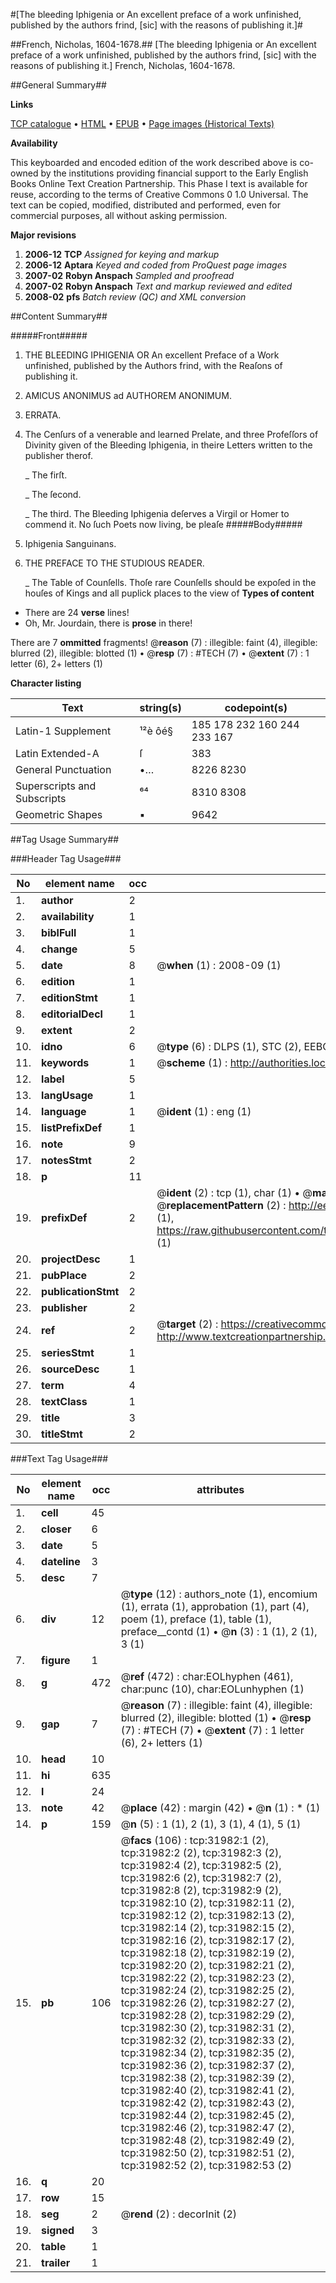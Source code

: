 #[The bleeding Iphigenia or An excellent preface of a work unfinished, published by the authors frind, [sic] with the reasons of publishing it.]#

##French, Nicholas, 1604-1678.##
[The bleeding Iphigenia or An excellent preface of a work unfinished, published by the authors frind, [sic] with the reasons of publishing it.]
French, Nicholas, 1604-1678.

##General Summary##

**Links**

[TCP catalogue](http://www.ota.ox.ac.uk/tcp/)  • 
[HTML](http://tei.it.ox.ac.uk/tcp/Texts-HTML/free/A40/A40452.html)  • 
[EPUB](http://tei.it.ox.ac.uk/tcp/Texts-EPUB/free/A40/A40452.epub) • 
[Page images (Historical Texts)](https://data.historicaltexts.jisc.ac.uk/view?pubId=eebo-99827560e&pageId=eebo-99827560e-31982-1)

**Availability**

This keyboarded and encoded edition of the
	       work described above is co-owned by the institutions
	       providing financial support to the Early English Books
	       Online Text Creation Partnership. This Phase I text is
	       available for reuse, according to the terms of Creative
	       Commons 0 1.0 Universal. The text can be copied,
	       modified, distributed and performed, even for
	       commercial purposes, all without asking permission.

**Major revisions**

1. __2006-12__ __TCP__ *Assigned for keying and markup*
1. __2006-12__ __Aptara__ *Keyed and coded from ProQuest page images*
1. __2007-02__ __Robyn Anspach__ *Sampled and proofread*
1. __2007-02__ __Robyn Anspach__ *Text and markup reviewed and edited*
1. __2008-02__ __pfs__ *Batch review (QC) and XML conversion*

##Content Summary##

#####Front#####

1. THE
BLEEDING
IPHIGENIA
OR
An excellent Preface of a
Work unfinished, published
by the Authors frind,
with the Reaſons of
publishing it.

1. AMICUS ANONIMUS
ad
AUTHOREM ANONIMUM.

1. ERRATA.

1. The Cenſurs of a venerable and
learned Prelate, and three Profeſſors
of Divinity given of
the Bleeding Iphigenia, in theire
Letters written to the publisher
therof.

    _ The firſt.

    _ The ſecond.

    _ The third.
The Bleeding Iphigenia deſerves a Virgil
or Homer to commend it. No ſuch
Poets now living, be pleaſe
#####Body#####

1. Iphigenia Sanguinans.

1. THE
PREFACE
TO THE
STUDIOUS READER.

    _ The Table of Counſells.
Thoſe rare Counſells should be expoſed
in the houſes of Kings and all
puplick places to the view of 
**Types of content**

  * There are 24 **verse** lines!
  * Oh, Mr. Jourdain, there is **prose** in there!

There are 7 **ommitted** fragments! 
 @__reason__ (7) : illegible: faint (4), illegible: blurred (2), illegible: blotted (1)  •  @__resp__ (7) : #TECH (7)  •  @__extent__ (7) : 1 letter (6), 2+ letters (1)

**Character listing**


|Text|string(s)|codepoint(s)|
|---|---|---|
|Latin-1 Supplement|¹²è ôé§|185 178 232 160 244 233 167|
|Latin Extended-A|ſ|383|
|General Punctuation|•…|8226 8230|
|Superscripts             and Subscripts|⁶⁴|8310 8308|
|Geometric Shapes|▪|9642|

##Tag Usage Summary##

###Header Tag Usage###

|No|element name|occ|attributes|
|---|---|---|---|
|1.|__author__|2||
|2.|__availability__|1||
|3.|__biblFull__|1||
|4.|__change__|5||
|5.|__date__|8| @__when__ (1) : 2008-09 (1)|
|6.|__edition__|1||
|7.|__editionStmt__|1||
|8.|__editorialDecl__|1||
|9.|__extent__|2||
|10.|__idno__|6| @__type__ (6) : DLPS (1), STC (2), EEBO-CITATION (1), PROQUEST (1), VID (1)|
|11.|__keywords__|1| @__scheme__ (1) : http://authorities.loc.gov/ (1)|
|12.|__label__|5||
|13.|__langUsage__|1||
|14.|__language__|1| @__ident__ (1) : eng (1)|
|15.|__listPrefixDef__|1||
|16.|__note__|9||
|17.|__notesStmt__|2||
|18.|__p__|11||
|19.|__prefixDef__|2| @__ident__ (2) : tcp (1), char (1)  •  @__matchPattern__ (2) : ([0-9\-]+):([0-9IVX]+) (1), (.+) (1)  •  @__replacementPattern__ (2) : http://eebo.chadwyck.com/downloadtiff?vid=$1&page=$2 (1), https://raw.githubusercontent.com/textcreationpartnership/Texts/master/tcpchars.xml#$1 (1)|
|20.|__projectDesc__|1||
|21.|__pubPlace__|2||
|22.|__publicationStmt__|2||
|23.|__publisher__|2||
|24.|__ref__|2| @__target__ (2) : https://creativecommons.org/publicdomain/zero/1.0/ (1), http://www.textcreationpartnership.org/docs/. (1)|
|25.|__seriesStmt__|1||
|26.|__sourceDesc__|1||
|27.|__term__|4||
|28.|__textClass__|1||
|29.|__title__|3||
|30.|__titleStmt__|2||


###Text Tag Usage###

|No|element name|occ|attributes|
|---|---|---|---|
|1.|__cell__|45||
|2.|__closer__|6||
|3.|__date__|5||
|4.|__dateline__|3||
|5.|__desc__|7||
|6.|__div__|12| @__type__ (12) : authors_note (1), encomium (1), errata (1), approbation (1), part (4), poem (1), preface (1), table (1), preface__contd (1)  •  @__n__ (3) : 1 (1), 2 (1), 3 (1)|
|7.|__figure__|1||
|8.|__g__|472| @__ref__ (472) : char:EOLhyphen (461), char:punc (10), char:EOLunhyphen (1)|
|9.|__gap__|7| @__reason__ (7) : illegible: faint (4), illegible: blurred (2), illegible: blotted (1)  •  @__resp__ (7) : #TECH (7)  •  @__extent__ (7) : 1 letter (6), 2+ letters (1)|
|10.|__head__|10||
|11.|__hi__|635||
|12.|__l__|24||
|13.|__note__|42| @__place__ (42) : margin (42)  •  @__n__ (1) : * (1)|
|14.|__p__|159| @__n__ (5) : 1 (1), 2 (1), 3 (1), 4 (1), 5 (1)|
|15.|__pb__|106| @__facs__ (106) : tcp:31982:1 (2), tcp:31982:2 (2), tcp:31982:3 (2), tcp:31982:4 (2), tcp:31982:5 (2), tcp:31982:6 (2), tcp:31982:7 (2), tcp:31982:8 (2), tcp:31982:9 (2), tcp:31982:10 (2), tcp:31982:11 (2), tcp:31982:12 (2), tcp:31982:13 (2), tcp:31982:14 (2), tcp:31982:15 (2), tcp:31982:16 (2), tcp:31982:17 (2), tcp:31982:18 (2), tcp:31982:19 (2), tcp:31982:20 (2), tcp:31982:21 (2), tcp:31982:22 (2), tcp:31982:23 (2), tcp:31982:24 (2), tcp:31982:25 (2), tcp:31982:26 (2), tcp:31982:27 (2), tcp:31982:28 (2), tcp:31982:29 (2), tcp:31982:30 (2), tcp:31982:31 (2), tcp:31982:32 (2), tcp:31982:33 (2), tcp:31982:34 (2), tcp:31982:35 (2), tcp:31982:36 (2), tcp:31982:37 (2), tcp:31982:38 (2), tcp:31982:39 (2), tcp:31982:40 (2), tcp:31982:41 (2), tcp:31982:42 (2), tcp:31982:43 (2), tcp:31982:44 (2), tcp:31982:45 (2), tcp:31982:46 (2), tcp:31982:47 (2), tcp:31982:48 (2), tcp:31982:49 (2), tcp:31982:50 (2), tcp:31982:51 (2), tcp:31982:52 (2), tcp:31982:53 (2)|
|16.|__q__|20||
|17.|__row__|15||
|18.|__seg__|2| @__rend__ (2) : decorInit (2)|
|19.|__signed__|3||
|20.|__table__|1||
|21.|__trailer__|1||
